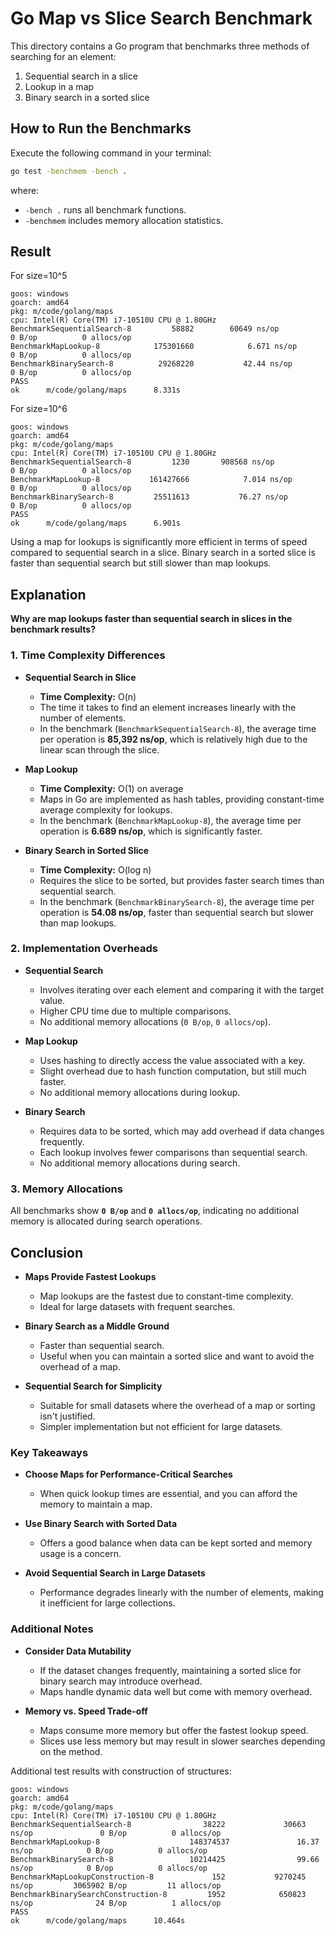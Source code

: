 # Go Map vs Slice Search Benchmark

This directory contains a Go program that benchmarks three methods of searching for an element:

1. Sequential search in a slice
2. Lookup in a map
3. Binary search in a sorted slice

## How to Run the Benchmarks

Execute the following command in your terminal:

```bash
go test -benchmem -bench .
```

where:
- `-bench .` runs all benchmark functions.
- `-benchmem` includes memory allocation statistics.

## Result

For size=10^5
```
goos: windows
goarch: amd64
pkg: m/code/golang/maps
cpu: Intel(R) Core(TM) i7-10510U CPU @ 1.80GHz
BenchmarkSequentialSearch-8         58882        60649 ns/op           0 B/op          0 allocs/op
BenchmarkMapLookup-8            175301660            6.671 ns/op       0 B/op          0 allocs/op
BenchmarkBinarySearch-8          29268220           42.44 ns/op        0 B/op          0 allocs/op
PASS
ok      m/code/golang/maps      8.331s
```

For size=10^6
```
goos: windows
goarch: amd64
pkg: m/code/golang/maps
cpu: Intel(R) Core(TM) i7-10510U CPU @ 1.80GHz
BenchmarkSequentialSearch-8         1230       908568 ns/op            0 B/op          0 allocs/op
BenchmarkMapLookup-8           161427666            7.014 ns/op        0 B/op          0 allocs/op
BenchmarkBinarySearch-8         25511613           76.27 ns/op         0 B/op          0 allocs/op
PASS
ok      m/code/golang/maps      6.901s
```

Using a map for lookups is significantly more efficient in terms of speed compared to sequential search in a slice. Binary search in a sorted slice is faster than sequential search but still slower than map lookups.

## Explanation

**Why are map lookups faster than sequential search in slices in the benchmark results?**

### 1. Time Complexity Differences

- **Sequential Search in Slice**
  - **Time Complexity:** O(n)
  - The time it takes to find an element increases linearly with the number of elements.
  - In the benchmark (`BenchmarkSequentialSearch-8`), the average time per operation is **85,392 ns/op**, which is relatively high due to the linear scan through the slice.

- **Map Lookup**
  - **Time Complexity:** O(1) on average
  - Maps in Go are implemented as hash tables, providing constant-time average complexity for lookups.
  - In the benchmark (`BenchmarkMapLookup-8`), the average time per operation is **6.689 ns/op**, which is significantly faster.

- **Binary Search in Sorted Slice**
  - **Time Complexity:** O(log n)
  - Requires the slice to be sorted, but provides faster search times than sequential search.
  - In the benchmark (`BenchmarkBinarySearch-8`), the average time per operation is **54.08 ns/op**, faster than sequential search but slower than map lookups.

### 2. Implementation Overheads

- **Sequential Search**
  - Involves iterating over each element and comparing it with the target value.
  - Higher CPU time due to multiple comparisons.
  - No additional memory allocations (`0 B/op`, `0 allocs/op`).

- **Map Lookup**
  - Uses hashing to directly access the value associated with a key.
  - Slight overhead due to hash function computation, but still much faster.
  - No additional memory allocations during lookup.

- **Binary Search**
  - Requires data to be sorted, which may add overhead if data changes frequently.
  - Each lookup involves fewer comparisons than sequential search.
  - No additional memory allocations during search.

### 3. Memory Allocations

All benchmarks show **`0 B/op`** and **`0 allocs/op`**, indicating no additional memory is allocated during search operations.

## Conclusion

- **Maps Provide Fastest Lookups**
  - Map lookups are the fastest due to constant-time complexity.
  - Ideal for large datasets with frequent searches.

- **Binary Search as a Middle Ground**
  - Faster than sequential search.
  - Useful when you can maintain a sorted slice and want to avoid the overhead of a map.

- **Sequential Search for Simplicity**
  - Suitable for small datasets where the overhead of a map or sorting isn't justified.
  - Simpler implementation but not efficient for large datasets.

### Key Takeaways

- **Choose Maps for Performance-Critical Searches**
  - When quick lookup times are essential, and you can afford the memory to maintain a map.

- **Use Binary Search with Sorted Data**
  - Offers a good balance when data can be kept sorted and memory usage is a concern.

- **Avoid Sequential Search in Large Datasets**
  - Performance degrades linearly with the number of elements, making it inefficient for large collections.

### Additional Notes

- **Consider Data Mutability**
  - If the dataset changes frequently, maintaining a sorted slice for binary search may introduce overhead.
  - Maps handle dynamic data well but come with memory overhead.

- **Memory vs. Speed Trade-off**
  - Maps consume more memory but offer the fastest lookup speed.
  - Slices use less memory but may result in slower searches depending on the method.

Additional test results with construction of structures:
```
goos: windows
goarch: amd64
pkg: m/code/golang/maps
cpu: Intel(R) Core(TM) i7-10510U CPU @ 1.80GHz
BenchmarkSequentialSearch-8                38222             30663 ns/op               0 B/op          0 allocs/op
BenchmarkMapLookup-8                    148374537               16.37 ns/op            0 B/op          0 allocs/op
BenchmarkBinarySearch-8                 10214425                99.66 ns/op            0 B/op          0 allocs/op
BenchmarkMapLookupConstruction-8             152           9270245 ns/op         3065902 B/op         11 allocs/op
BenchmarkBinarySearchConstruction-8         1952            650823 ns/op              24 B/op          1 allocs/op
PASS
ok      m/code/golang/maps      10.464s
```
